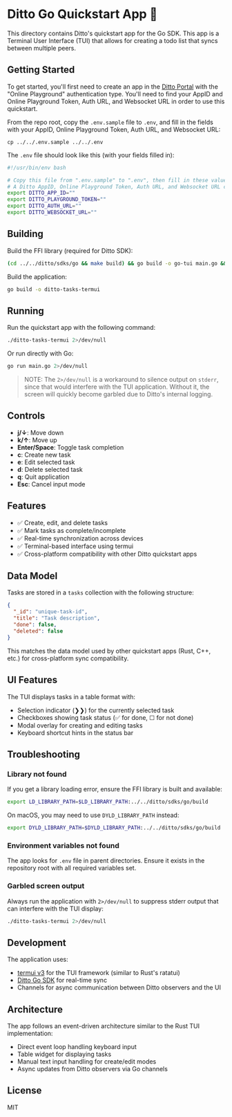 # Ditto Go Quickstart App 🚀

This directory contains Ditto's quickstart app for the Go SDK.
This app is a Terminal User Interface (TUI) that allows for creating
a todo list that syncs between multiple peers.

## Getting Started

To get started, you'll first need to create an app in the [Ditto Portal][0]
with the "Online Playground" authentication type. You'll need to find your
AppID and Online Playground Token, Auth URL, and Websocket URL in order to use this quickstart.

[0]: https://portal.ditto.live

From the repo root, copy the `.env.sample` file to `.env`, and fill in the
fields with your AppID, Online Playground Token, Auth URL, and Websocket URL:

```
cp ../../.env.sample ../../.env
```

The `.env` file should look like this (with your fields filled in):

```bash
#!/usr/bin/env bash

# Copy this file from ".env.sample" to ".env", then fill in these values
# A Ditto AppID, Online Playground Token, Auth URL, and Websocket URL can be obtained from https://portal.ditto.live
export DITTO_APP_ID=""
export DITTO_PLAYGROUND_TOKEN=""
export DITTO_AUTH_URL=""
export DITTO_WEBSOCKET_URL=""
```

## Building

Build the FFI library (required for Ditto SDK):
```bash
(cd ../../ditto/sdks/go && make build) && go build -o go-tui main.go && ./go-tui  2>/dev/null
```

Build the application:
```bash
go build -o ditto-tasks-termui
```

## Running

Run the quickstart app with the following command:

```bash
./ditto-tasks-termui 2>/dev/null
```

Or run directly with Go:
```bash
go run main.go 2>/dev/null
```

> NOTE: The `2>/dev/null` is a workaround to silence output on `stderr`, since
> that would interfere with the TUI application. Without it, the screen will
> quickly become garbled due to Ditto's internal logging.

## Controls

- **j/↓**: Move down
- **k/↑**: Move up
- **Enter/Space**: Toggle task completion
- **c**: Create new task
- **e**: Edit selected task
- **d**: Delete selected task
- **q**: Quit application
- **Esc**: Cancel input mode

## Features

- ✅ Create, edit, and delete tasks
- ✅ Mark tasks as complete/incomplete  
- ✅ Real-time synchronization across devices
- ✅ Terminal-based interface using termui
- ✅ Cross-platform compatibility with other Ditto quickstart apps

## Data Model

Tasks are stored in a `tasks` collection with the following structure:
```json
{
  "_id": "unique-task-id",
  "title": "Task description",
  "done": false,
  "deleted": false
}
```

This matches the data model used by other quickstart apps (Rust, C++, etc.) for cross-platform sync compatibility.

## UI Features

The TUI displays tasks in a table format with:
- Selection indicator (❯❯) for the currently selected task
- Checkboxes showing task status (✅ for done, ☐ for not done)
- Modal overlay for creating and editing tasks
- Keyboard shortcut hints in the status bar

## Troubleshooting

### Library not found
If you get a library loading error, ensure the FFI library is built and available:
```bash
export LD_LIBRARY_PATH=$LD_LIBRARY_PATH:../../ditto/sdks/go/build
```

On macOS, you may need to use `DYLD_LIBRARY_PATH` instead:
```bash
export DYLD_LIBRARY_PATH=$DYLD_LIBRARY_PATH:../../ditto/sdks/go/build
```

### Environment variables not found
The app looks for `.env` file in parent directories. Ensure it exists in the repository root with all required variables set.

### Garbled screen output
Always run the application with `2>/dev/null` to suppress stderr output that can interfere with the TUI display:
```bash
./ditto-tasks-termui 2>/dev/null
```

## Development

The application uses:
- [termui v3](https://github.com/gizak/termui) for the TUI framework (similar to Rust's ratatui)
- [Ditto Go SDK](https://docs.ditto.live) for real-time sync
- Channels for async communication between Ditto observers and the UI

## Architecture

The app follows an event-driven architecture similar to the Rust TUI implementation:
- Direct event loop handling keyboard input
- Table widget for displaying tasks
- Manual text input handling for create/edit modes
- Async updates from Ditto observers via Go channels

## License

MIT